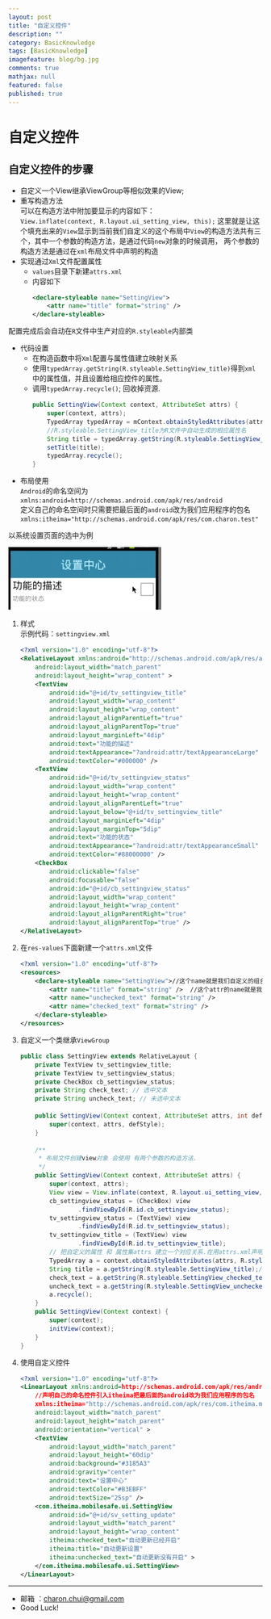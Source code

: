 ```yaml
---
layout: post
title: "自定义控件"
description: ""
category: BasicKnowledge
tags: [BasicKnowledge]
imagefeature: blog/bg.jpg
comments: true
mathjax: null
featured: false
published: true
---
```


自定义控件
===

自定义控件的步骤
---

- 自定义一个View继承ViewGroup等相似效果的View;  
- 重写构造方法   
可以在构造方法中附加要显示的内容如下：     
`View.inflate(context, R.layout.ui_setting_view, this);`
这里就是让这个填充出来的`View`显示到当前我们自定义的这个布局中`View`的构造方法共有三个，其中一个参数的构造方法，是通过代码`new`对象的时候调用，
两个参数的构造方法是通过在`xml`布局文件中声明的构造     
- 实现通过`Xml`文件配置属性
    - `values`目录下新建`attrs.xml`
    - 内容如下
		```xml
		<declare-styleable name="SettingView">
			<attr name="title" format="string" />
		</declare-styleable>
		```
配置完成后会自动在`R`文件中生产对应的`R.styleable`内部类
- 代码设置
    - 在构造函数中将`Xml`配置与属性值建立映射关系
    - 使用`typedArray.getString(R.styleable.SettingView_title)`得到`xml`中的属性值，并且设置给相应控件的属性。
    - 调用`typedArray.recycle()`; 回收掉资源.
		```java
		public SettingView(Context context, AttributeSet attrs) {
			super(context, attrs);
			TypedArray typedArray = mContext.obtainStyledAttributes(attrs, R.styleable.SettingView);
			//R.styleable.SettingView_title为R文件中自动生成的相应属性名
			String title = typedArray.getString(R.styleable.SettingView_title);
			setTitle(title);
			typedArray.recycle();
		}
		```
- 布局使用  
    `Android`的命名空间为`xmlns:android=http://schemas.android.com/apk/res/android`   
定义自己的命名空间时只需要把最后面的`android`改为我们应用程序的包名
`xmlns:itheima="http://schemas.android.com/apk/res/com.charon.test"`

以系统设置页面的选中为例

![image](https://raw.githubusercontent.com/CharonChui/Pictures/master/custom_widget.jpg)
 
1. 样式   
	示例代码：`settingview.xml`
	```xml
	<?xml version="1.0" encoding="utf-8"?>
	<RelativeLayout xmlns:android="http://schemas.android.com/apk/res/android"
		android:layout_width="match_parent"
		android:layout_height="wrap_content" >
		<TextView
			android:id="@+id/tv_settingview_title"
			android:layout_width="wrap_content"
			android:layout_height="wrap_content"
			android:layout_alignParentLeft="true"
			android:layout_alignParentTop="true"
			android:layout_marginLeft="4dip"
			android:text="功能的描述"
			android:textAppearance="?android:attr/textAppearanceLarge"
			android:textColor="#000000" />
		<TextView
			android:id="@+id/tv_settingview_status"
			android:layout_width="wrap_content"
			android:layout_height="wrap_content"
			android:layout_alignParentLeft="true"
			android:layout_below="@+id/tv_settingview_title"
			android:layout_marginLeft="4dip"
			android:layout_marginTop="5dip"
			android:text="功能的状态"
			android:textAppearance="?android:attr/textAppearanceSmall"
			android:textColor="#88000000" />
		<CheckBox
			android:clickable="false"
			android:focusable="false"
			android:id="@+id/cb_settingview_status"
			android:layout_width="wrap_content"
			android:layout_height="wrap_content"
			android:layout_alignParentRight="true"
			android:layout_alignParentTop="true" />
	</RelativeLayout>
	```

2. 在`res-values`下面新建一个`attrs.xml`文件
	```xml
	<?xml version="1.0" encoding="utf-8"?>
	<resources>
		<declare-styleable name="SettingView">//这个name就是我们自定义的组合控件的名字
			<attr name="title" format="string" />  //这个attr的name就是我们要在xml文件中直接使用的属性format是指这个属性的值是什么类型的
			<attr name="unchecked_text" format="string" />
			<attr name="checked_text" format="string" />
		</declare-styleable>
	</resources>
	```

3. 自定义一个类继承`ViewGroup`
	```java
	public class SettingView extends RelativeLayout {
		private TextView tv_settingview_title;
		private TextView tv_settingview_status;
		private CheckBox cb_settingview_status;
		private String check_text; // 选中文本
		private String uncheck_text; // 未选中文本

		public SettingView(Context context, AttributeSet attrs, int defStyle) {
			super(context, attrs, defStyle);
		}

		/**
		 * 布局文件创建view对象 会使用 有两个参数的构造方法.
		 */
		public SettingView(Context context, AttributeSet attrs) {
			super(context, attrs);
			View view = View.inflate(context, R.layout.ui_setting_view, this);//inflate之后直接指定了父元素就是this，所以这句代码一执行就会在Relativelayout中显示出来这个样式
			cb_settingview_status = (CheckBox) view
					.findViewById(R.id.cb_settingview_status);
			tv_settingview_status = (TextView) view
					.findViewById(R.id.tv_settingview_status);
			tv_settingview_title = (TextView) view
					.findViewById(R.id.tv_settingview_title);
			// 把自定义的属性 和 属性集attrs 建立一个对应关系.在用attrs.xml声明了之后会在R文件中生成一个R.styleable.SettingView这是一个int型的数组，数组中是我们在attrs中声明的三个attr属性
			TypedArray a = context.obtainStyledAttributes(attrs, R.styleable.SettingView);
			String title = a.getString(R.styleable.SettingView_title);//这个R.styleable.SettingView_title就是我们在attrs中定义的title
			check_text = a.getString(R.styleable.SettingView_checked_text);
			uncheck_text = a.getString(R.styleable.SettingView_unchecked_text);
			a.recycle();
		}
		public SettingView(Context context) {
			super(context);
			initView(context);
		}
	}
	```

4. 使用自定义控件    
	```xml
	<?xml version="1.0" encoding="utf-8"?>
	<LinearLayout xmlns:android=http://schemas.android.com/apk/res/android
		//声明自己的命名控件引入itheima把最后面的android改为我们应用程序的包名
		xmlns:itheima="http://schemas.android.com/apk/res/com.itheima.mobilesafe"
		android:layout_width="match_parent"
		android:layout_height="match_parent"
		android:orientation="vertical" >
		<TextView
			android:layout_width="match_parent"
			android:layout_height="60dip"
			android:background="#3185A3"
			android:gravity="center"
			android:text="设置中心"
			android:textColor="#B3EBFF"
			android:textSize="25sp" />
		<com.itheima.mobilesafe.ui.SettingView
			android:id="@+id/sv_setting_update"
			android:layout_width="match_parent"
			android:layout_height="wrap_content"
			itheima:checked_text="自动更新已经开启"
			itheima:title="自动更新设置"
			itheima:unchecked_text="自动更新没有开启" >
		</com.itheima.mobilesafe.ui.SettingView>
	</LinearLayout>
	```

---

- 邮箱 ：charon.chui@gmail.com  
- Good Luck! 
